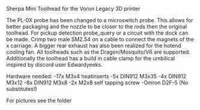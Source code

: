 Sherpa Mini Toolhead for the Voron Legacy 3D printer

The PL-0X probe has been changed to a microswitch probe. This allows for better packaging and the nozzle to be closer to the rods then the original toolhead. 
For pickup detection probe_query or a circuit with the dock can be made. Crimp two male SM2.54 on a cable to connect the magnets of the x carriage.
A bigger rear exhaust has also been realized for the hotend cooling fan. All toolheads such as the Dragon/Mosquito/V6 are supported.
Additionally the toolhead has a build in cable clamp for the umbilical inspired by discord user Edwardyeeks. 


Hardware needed:
-17x M3x4 heatinserts
-5x DIN912 M3x35
-4x DIN912 M3x12
-8x DIN912 M3x8
-2x M2x8 self tapping screw
-Omron D2F-5 (No substitutes!)

For pictures see the folder
